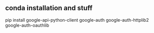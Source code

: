 ## conda installation and stuff

pip install google-api-python-client google-auth google-auth-httplib2 google-auth-oauthlib
